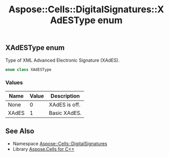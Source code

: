 ﻿---
title: Aspose::Cells::DigitalSignatures::XAdESType enum
linktitle: XAdESType
second_title: Aspose.Cells for C++ API Reference
description: 'Aspose::Cells::DigitalSignatures::XAdESType enum. Type of XML Advanced Electronic Signature (XAdES) in C++.'
type: docs
weight: 300
url: /cpp/aspose.cells.digitalsignatures/xadestype/
---
## XAdESType enum


Type of XML Advanced Electronic Signature (XAdES).

```cpp
enum class XAdESType
```

### Values

| Name | Value | Description |
| --- | --- | --- |
| None | 0 | XAdES is off. |
| XAdES | 1 | Basic XAdES. |

## See Also

* Namespace [Aspose::Cells::DigitalSignatures](../)
* Library [Aspose.Cells for C++](../../)

